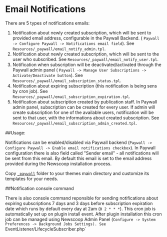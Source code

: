 Email Notifications
=====================

There are 5 types of notifications emails:

1. Notification about newly created subscription, which will be sent to provided email address, configurable in the Paywall Backend. (
`Paywall -> Configure Paywall -> Notifications email field`). See `Resources/_paywall/email_notify_admin.tpl`.
2. Notification about newly created subscription, which will be sent to the user who subscribed. See `Resources/_paywall/email_notify_user.tpl`.
3. Notification when subscription will be deactivated/activated through the Paywall admin panel (
`Paywall -> Manage User Subscriptions -> Activate/Deactivate button`). See `Resources/_paywall/email_subscription_status.tpl`.
4. Notification about expiring subscription (this notification is being sens by cron job). See `Resources/_paywall/email_subscription_expiration.tpl`.
5. Notification about subscription created by publication staff. In Paywall admin panel, subscription can be created for every user. If admin will create subscription for one of the available users, notification will be sent to that user, with the informations about created subscription. See `Resources/_paywall/email_subscription_admin_created.tpl`.


##Usage:

Notifications can be enabled/disabled via Paywall backend (`Paywall -> Configure Paywall -> Enable email notifications checkbox`).
In Paywall configuration there is also field called "Sender email" - all notifications will be sent from this email. By default this email is set to the email address provided during the Newscoop installation process.

Copy [`_paywall`](https://github.com/newscoop/plugin-NewscoopPaywallBundle/tree/master/Resources/_paywall) folder to your themes main directory and customize its templates for your needs.

##Notification console command

There is also console command reponsible for sending notifications about expiring subscriptions 7 days and 3 days before subscription expiration date which runs by default every day at 2am (`0 2 * * *`). This cron job is automatically set up on plugin install event. After plugin installation this cron job can be managed using Newscoop Admin Panel (`Configure -> System Preferences -> Background Jobs Settings). See `EventListener/LifecycleSubscriber.php`
